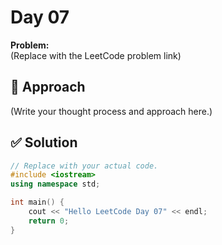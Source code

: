 # Day 07

**Problem:**  
(Replace with the LeetCode problem link)

## 🧠 Approach

(Write your thought process and approach here.)

## ✅ Solution

```cpp
// Replace with your actual code.
#include <iostream>
using namespace std;

int main() {
    cout << "Hello LeetCode Day 07" << endl;
    return 0;
}
```
